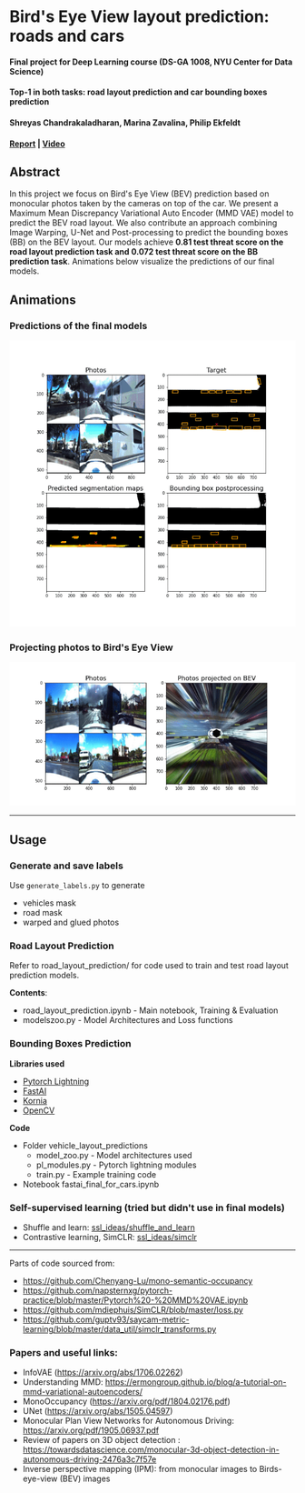 # Bird's Eye View layout prediction: roads and cars
#### Final project for Deep Learning course (DS-GA 1008, NYU Center for Data Science)  
#### Top-1 in both tasks: road layout prediction and car bounding boxes prediction
#### Shreyas Chandrakaladharan, Marina Zavalina, Philip Ekfeldt

#### [Report](report/DL_project_report.pdf) | [Video](https://www.youtube.com/watch?v=h6EQ-l9OZIc&t=1s)

## Abstract
In this project we focus on Bird's Eye View (BEV) prediction based on monocular photos taken by the cameras on top of the car. We present a Maximum Mean Discrepancy Variational Auto Encoder (MMD VAE) model to predict the BEV road layout. We also contribute an approach combining Image Warping, U-Net and Post-processing to predict the bounding boxes (BB) on the BEV layout. Our models achieve **0.81 test threat score on the road layout prediction task and 0.072 test threat score on the BB prediction task**. Animations below visualize the predictions of our final models.

## Animations
### Predictions of the final models
![Predictions](report/animations/predictions.gif)
### Projecting photos to Bird's Eye View
![Projections](report/animations/BEV_projection_car_braking.gif)

---
## Usage
### Generate and save labels
Use `generate_labels.py` to generate
- vehicles mask
- road mask
- warped and glued photos

### Road Layout Prediction
Refer to road_layout_prediction/ for code used to train and test road layout prediction models.  

**Contents**:<br>
- road_layout_prediction.ipynb - Main notebook, Training & Evaluation<br>
- modelszoo.py - Model Architectures and Loss functions<br>


### Bounding Boxes Prediction
**Libraries used**<br>
- [Pytorch Lightning](https://github.com/PyTorchLightning/pytorch-lightning)
- [FastAI](https://github.com/fastai/fastai)
- [Kornia](https://kornia.github.io/)
- [OpenCV](https://opencv.org/)

**Code**<br>
- Folder vehicle_layout_predictions
  - model_zoo.py - Model architectures used
  - pl_modules.py - Pytorch lightning modules
  - train.py - Example training code
- Notebook fastai_final_for_cars.ipynb


### Self-supervised learning (tried but didn't use in final models)
- Shuffle and learn: [ssl_ideas/shuffle_and_learn](ssl_ideas/shuffle_and_learn)
- Contrastive learning, SimCLR: [ssl_ideas/simclr](ssl_ideas/simclr)

---
Parts of code sourced from:

- https://github.com/Chenyang-Lu/mono-semantic-occupancy<br>
- https://github.com/napsternxg/pytorch-practice/blob/master/Pytorch%20-%20MMD%20VAE.ipynb<br>
- https://github.com/mdiephuis/SimCLR/blob/master/loss.py <br>
- https://github.com/guptv93/saycam-metric-learning/blob/master/data_util/simclr_transforms.py <br>

### Papers and useful links:
- InfoVAE (https://arxiv.org/abs/1706.02262) <br>
- Understanding MMD: https://ermongroup.github.io/blog/a-tutorial-on-mmd-variational-autoencoders/ <br>
- MonoOccupancy (https://arxiv.org/pdf/1804.02176.pdf)
- UNet (https://arxiv.org/abs/1505.04597)
- Monocular Plan View Networks for Autonomous Driving: https://arxiv.org/pdf/1905.06937.pdf
- Review of papers on 3D object detection : https://towardsdatascience.com/monocular-3d-object-detection-in-autonomous-driving-2476a3c7f57e
- Inverse perspective mapping (IPM): from monocular images to Birds-eye-view (BEV) images




